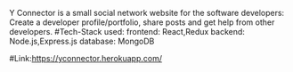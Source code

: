 Y Connector is a small social network website for the software developers: Create a developer profile/portfolio, share posts and get help from other developers.
#Tech-Stack used:
frontend: React,Redux
backend: Node.js,Express.js
database: MongoDB

#Link:https://yconnector.herokuapp.com/
